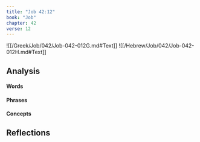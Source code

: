 ```yaml
---
title: "Job 42:12"
book: "Job"
chapter: 42
verse: 12
---
```

![[/Greek/Job/042/Job-042-012G.md#Text]]
![[/Hebrew/Job/042/Job-042-012H.md#Text]]

## Analysis

#### Words

#### Phrases

#### Concepts

## Reflections
